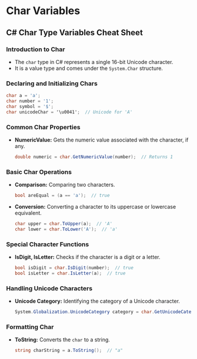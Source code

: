 # Char Variables

## C# Char Type Variables Cheat Sheet

### Introduction to Char

- The `char` type in C# represents a single 16-bit Unicode character.
- It is a value type and comes under the `System.Char` structure.

### Declaring and Initializing Chars

```csharp
char a = 'a';
char number = '1';
char symbol = '$';
char unicodeChar = '\u0041';  // Unicode for 'A'
```

### Common Char Properties

- **NumericValue:** Gets the numeric value associated with the character, if any.

    ```csharp
    double numeric = char.GetNumericValue(number);  // Returns 1
    ```

### Basic Char Operations

- **Comparison:** Comparing two characters.
    
    ```csharp
    bool areEqual = (a == 'a');  // true
    ```
    
- **Conversion:** Converting a character to its uppercase or lowercase equivalent.
    
    ```csharp
    char upper = char.ToUpper(a);  // 'A'
    char lower = char.ToLower('A');  // 'a'
    ```

### Special Character Functions

- **IsDigit, IsLetter:** Checks if the character is a digit or a letter.
    
    ```csharp
    bool isDigit = char.IsDigit(number);  // true
    bool isLetter = char.IsLetter(a);  // true
    ```

### Handling Unicode Characters

- **Unicode Category:** Identifying the category of a Unicode character.

    ```csharp
    System.Globalization.UnicodeCategory category = char.GetUnicodeCategory(unicodeChar);  // UppercaseLetter
    ```

### Formatting Char

- **ToString:** Converts the `char` to a string.

    ```csharp
    string charString = a.ToString();  // "a"
    ```